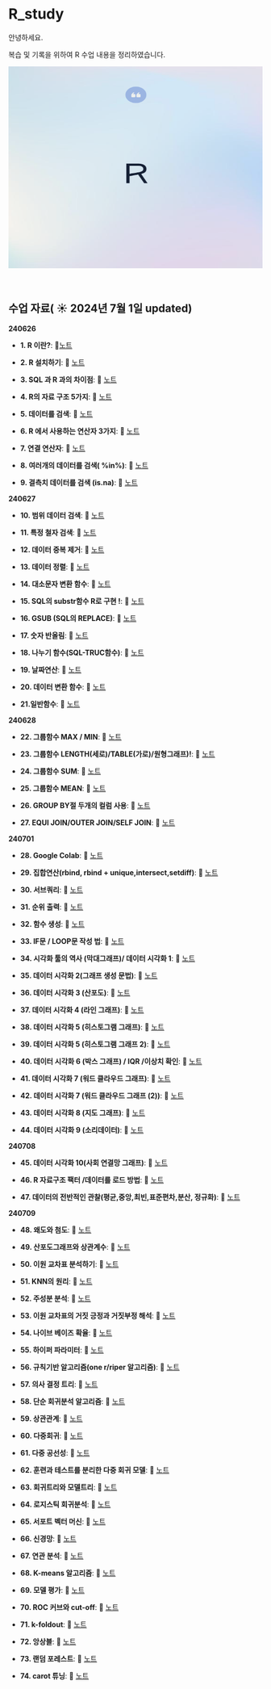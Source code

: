 # R_study

안녕하세요.

복습 및 기록을 위하여 R 수업 내용을 정리하였습니다.

<img src="https://github.com/chonny1210/R_study/blob/main/R%20%EA%B7%B8%EB%A6%BC.png" width="600" height="400">

&nbsp; 


## 수업 자료( ☀️ 2024년 7월 1일 updated)

**240626**

- **1. R 이란?**:  📄[노트](https://chonny1210.tistory.com/37)
  &nbsp;
  
- **2. R 설치하기**: 📄 [노트](https://chonny1210.tistory.com/38)

- **3. SQL 과 R 과의 차이점**: 📄 [노트](https://chonny1210.tistory.com/39?category=1175828)

- **4. R의 자료 구조 5가지**: 📄 [노트](https://chonny1210.tistory.com/40?category=1175828)

- **5. 데이터를 검색**: 📄 [노트](https://chonny1210.tistory.com/41?category=1175828)

- **6. R 에서 사용하는 연산자 3가지**: 📄 [노트](https://chonny1210.tistory.com/42?category=1175828)

- **7. 연결 연산자**: 📄 [노트](https://chonny1210.tistory.com/43)

- **8. 여러개의 데이터를 검색( %in%)**: 📄 [노트](https://chonny1210.tistory.com/44?category=1175828)

- **9. 결측치 데이터를 검색 (is.na)**: 📄 [노트](https://chonny1210.tistory.com/45)

**240627**

- **10. 범위 데이터 검색**: 📄 [노트](https://chonny1210.tistory.com/47)

- **11. 특정 철자 검색**: 📄 [노트](https://chonny1210.tistory.com/46)

- **12. 데이터 중복 제거**: 📄 [노트](https://chonny1210.tistory.com/49)
  
- **13. 데이터 정렬**: 📄 [노트](https://chonny1210.tistory.com/50)
  
- **14. 대소문자 변환 함수**: 📄 [노트](https://chonny1210.tistory.com/51)
  
- **15. SQL의 substr함수 R로 구현  !**: 📄 [노트](https://chonny1210.tistory.com/52)
  
- **16. GSUB (SQL의 REPLACE)**: 📄 [노트](https://chonny1210.tistory.com/53)
  
- **17. 숫자 반올림**: 📄 [노트](https://chonny1210.tistory.com/54)
  
- **18.  나누기 함수(SQL-TRUC함수)**: 📄 [노트](https://chonny1210.tistory.com/55)

- **19. 날짜연산**: 📄 [노트](https://chonny1210.tistory.com/56)

- **20. 데이터 변환 함수**: 📄 [노트](https://chonny1210.tistory.com/57)

- **21.일반함수**: 📄 [노트](https://chonny1210.tistory.com/58)

**240628**

- **22. 그룹함수 MAX / MIN**: 📄 [노트](https://chonny1210.tistory.com/59)

- **23. 그룹함수 LENGTH(세로)/TABLE(가로)/원형그래프)!**: 📄 [노트](https://chonny1210.tistory.com/60)

- **24. 그룹함수 SUM**: 📄 [노트](https://chonny1210.tistory.com/61)

- **25. 그룹함수 MEAN**: 📄 [노트](https://chonny1210.tistory.com/62)

- **26. GROUP BY절 두개의 컬럼 사용**: 📄 [노트](https://chonny1210.tistory.com/63)

- **27. EQUI JOIN/OUTER JOIN/SELF JOIN**: 📄 [노트](https://chonny1210.tistory.com/64)

**240701**

- **28. Google Colab**: 📄 [노트](https://chonny1210.tistory.com/65)

- **29. 집합연산(rbind, rbind + unique,intersect,setdiff)**: 📄 [노트](https://chonny1210.tistory.com/66)

- **30. 서브쿼리**: 📄 [노트](https://chonny1210.tistory.com/67)

- **31. 순위 출력**: 📄 [노트](https://chonny1210.tistory.com/68)

- **32. 함수 생성**: 📄 [노트](https://chonny1210.tistory.com/69)

- **33. IF문 / LOOP문 작성 법**: 📄 [노트](https://chonny1210.tistory.com/manage/posts/)

- **34. 시각화 툴의 역사 (막대그래프)/ 데이터 시각화 1**: 📄 [노트](https://chonny1210.tistory.com/71)

- **35. 데이터 시각화 2(그래프 생성 문법)**: 📄 [노트](https://chonny1210.tistory.com/72)

- **36. 데이터 시각화 3 (산포도)**: 📄 [노트](https://chonny1210.tistory.com/73)

- **37. 데이터 시각화 4 (라인 그래프)**: 📄 [노트](https://chonny1210.tistory.com/74)

- **38. 데이터 시각화 5 (히스토그램 그래프)**: 📄 [노트](https://chonny1210.tistory.com/75)

- **39. 데이터 시각화 5 (히스토그램 그래프 2)**: 📄 [노트](https://chonny1210.tistory.com/76)

- **40. 데이터 시각화 6 (박스 그래프) / IQR /이상치 확인**: 📄 [노트](https://chonny1210.tistory.com/78)

- **41.  데이터 시각화 7 (워드 클라우드 그래프)**: 📄 [노트](https://chonny1210.tistory.com/79)

- **42. 데이터 시각화 7 (워드 클라우드 그래프 (2))**: 📄 [노트](https://chonny1210.tistory.com/80)

- **43. 데이터 시각화 8 (지도 그래프)**: 📄 [노트](https://chonny1210.tistory.com/81)

- **44. 데이터 시각화 9 (소리데이터)**: 📄 [노트](https://chonny1210.tistory.com/82)

**240708**

- **45. 데이터 시각화 10(사회 연결망 그래프)**: 📄 [노트](https://chonny1210.tistory.com/83)

- **46. R 자료구조 팩터 /데이터를 로드 방법**: 📄 [노트](https://chonny1210.tistory.com/84)

- **47. 데이터의 전반적인 관찰(평균,중앙,최빈,표준편차,분산, 정규화)**: 📄 [노트](https://chonny1210.tistory.com/85)

**240709**

- **48. 왜도와 첨도**: 📄 [노트](https://chonny1210.tistory.com/86)

- **49. 산포도그래프와 상관계수**: 📄 [노트](https://chonny1210.tistory.com/87)

- **50. 이원 교차표 분석하기**: 📄 [노트](https://chonny1210.tistory.com/88)
  
- **51. KNN의 원리**: 📄 [노트](https://chonny1210.tistory.com/89)

- **52. 주성분 분석**: 📄 [노트](https://chonny1210.tistory.com/90)

- **53. 이원 교차표의 거짓 긍정과 거짓부정 해석**: 📄 [노트](https://chonny1210.tistory.com/91)
 
- **54. 나이브 베이즈 확율**: 📄 [노트](https://chonny1210.tistory.com/92)

- **55. 하이퍼 파라미터**: 📄 [노트](https://chonny1210.tistory.com/93)

- **56. 규칙기반 알고리즘(one r/riper 알고리즘)**: 📄 [노트](https://chonny1210.tistory.com/94)

- **57. 의사 결정 트리**: 📄 [노트](https://chonny1210.tistory.com/95)

- **58. 단순 회귀분석 알고리즘**: 📄 [노트](https://chonny1210.tistory.com/96)
 
- **59. 상관관계**: 📄 [노트](https://chonny1210.tistory.com/97)

- **60. 다중회귀**: 📄 [노트](https://chonny1210.tistory.com/98)

- **61. 다중 공선성**: 📄 [노트](https://chonny1210.tistory.com/99)

- **62. 훈련과 테스트를 분리한 다중 회귀 모델**: 📄 [노트](https://chonny1210.tistory.com/100)

- **63. 회귀트리와 모델트리**: 📄 [노트](https://chonny1210.tistory.com/101)
 
- **64. 로지스틱 회귀분석**: 📄 [노트](https://chonny1210.tistory.com/102)

- **65. 서포트 벡터 머신**: 📄 [노트](https://chonny1210.tistory.com/103)

- **66. 신경망**: 📄 [노트](https://chonny1210.tistory.com/104)

- **67. 연관 분석**: 📄 [노트](https://chonny1210.tistory.com/105)

- **68. K-means 알고리즘**: 📄 [노트](https://chonny1210.tistory.com/106)

- **69. 모델 평가**: 📄 [노트](https://chonny1210.tistory.com/107)
 
- **70. ROC 커브와 cut-off**: 📄 [노트](https://chonny1210.tistory.com/108)

- **71. k-foldout**: 📄 [노트](https://chonny1210.tistory.com/109)

- **72. 앙상블**: 📄 [노트](https://chonny1210.tistory.com/110)

- **73. 랜덤 포레스트**: 📄 [노트](https://chonny1210.tistory.com/111)

- **74. carot 튜닝**: 📄 [노트](https://chonny1210.tistory.com/112)
 
